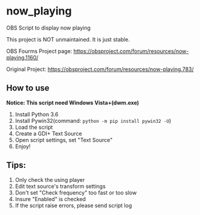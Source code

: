 # now_playing
OBS Script to display now playing

This project is NOT unmaintained. It is just stable.

OBS Fourms Project page: https://obsproject.com/forum/resources/now-playing.1160/

Original Project: https://obsproject.com/forum/resources/now-playing.783/

## How to use
**Notice: This script need Windows Vista+(dwm.exe)**
1. Install Python 3.6
2. Install Pywin32(command: `python -m pip install pywin32 -U`)
3. Load the script
4. Create a GDI+ Text Source
5. Open script settings, set "Text Source"
6. Enjoy!

## Tips:
1. Only check the using player
2. Edit text source's transform settings
3. Don't set "Check frequency" too fast or too slow
4. Insure "Enabled" is checked
5. If the script raise errors, please send script log
